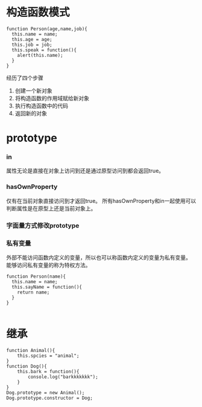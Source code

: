 # 构造函数模式
```
function Person(age,name,job){
  this.name = name;
  this.age = age;
  this.job = job;
  this.speak = function(){
    alert(this.name);
  }
}
```
经历了四个步骤
1. 创建一个新对象
2. 将构造函数的作用域赋给新对象
3. 执行构造函数中的代码
4. 返回新的对象

# prototype
### in
属性无论是直接在对象上访问到还是通过原型访问到都会返回true。
### hasOwnProperty
仅有在当前对象直接访问到才返回true。
所有hasOwnProperty和in一起使用可以判断属性是在原型上还是当前对象上。

### 字面量方式修改prototype

### 私有变量
外部不能访问函数内定义的变量，所以也可以称函数内定义的变量为私有变量。
能够访问私有变量的称为特权方法。
```
function Person(name){
  this.name = name;
  this.sayName = function(){
    return name;
  }
}
```
```

```

# 继承
```
function Animal(){
	this.spcies = "animal";
}
function Dog(){
	this.bark = function(){
		console.log("barkkkkkkk");
	}
}
Dog.prototype = new Animal();
Dog.prototype.constructor = Dog;
```